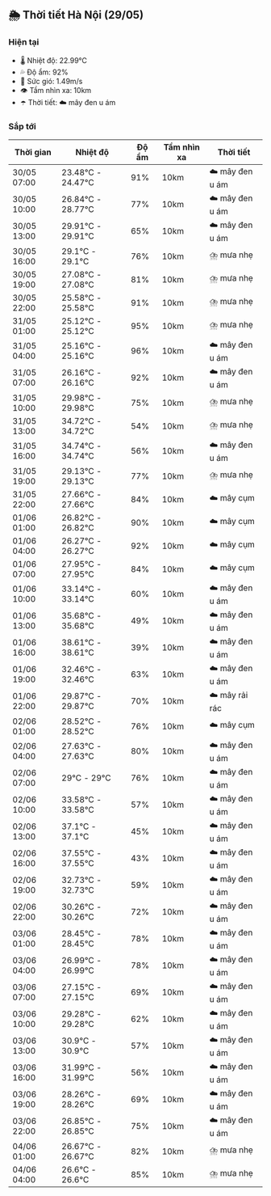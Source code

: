 ## 🌦️ Thời tiết Hà Nội (29/05)

### Hiện tại

- 🌡️ Nhiệt độ: 22.99℃
- 💦 Độ ẩm: 92%
- 💨 Sức gió: 1.49m/s
- 👁️ Tầm nhìn xa: 10km
- ☂️ Thời tiết: ☁️ mây đen u ám

### Sắp tới

| Thời gian | Nhiệt độ | Độ ẩm | Tầm nhìn xa | Thời tiết |
| --- | --- | --- | --- | --- |
| 30/05 07:00 | 23.48℃ - 24.47℃ | 91% | 10km | ☁️ mây đen u ám |
| 30/05 10:00 | 26.84℃ - 28.77℃ | 77% | 10km | ☁️ mây đen u ám |
| 30/05 13:00 | 29.91℃ - 29.91℃ | 65% | 10km | ☁️ mây đen u ám |
| 30/05 16:00 | 29.1℃ - 29.1℃ | 76% | 10km | ⛈️ mưa nhẹ |
| 30/05 19:00 | 27.08℃ - 27.08℃ | 81% | 10km | ⛈️ mưa nhẹ |
| 30/05 22:00 | 25.58℃ - 25.58℃ | 91% | 10km | ⛈️ mưa nhẹ |
| 31/05 01:00 | 25.12℃ - 25.12℃ | 95% | 10km | ⛈️ mưa nhẹ |
| 31/05 04:00 | 25.16℃ - 25.16℃ | 96% | 10km | ☁️ mây đen u ám |
| 31/05 07:00 | 26.16℃ - 26.16℃ | 92% | 10km | ☁️ mây đen u ám |
| 31/05 10:00 | 29.98℃ - 29.98℃ | 75% | 10km | ⛈️ mưa nhẹ |
| 31/05 13:00 | 34.72℃ - 34.72℃ | 54% | 10km | ⛈️ mưa nhẹ |
| 31/05 16:00 | 34.74℃ - 34.74℃ | 56% | 10km | ☁️ mây đen u ám |
| 31/05 19:00 | 29.13℃ - 29.13℃ | 77% | 10km | ⛈️ mưa nhẹ |
| 31/05 22:00 | 27.66℃ - 27.66℃ | 84% | 10km | ☁️ mây cụm |
| 01/06 01:00 | 26.82℃ - 26.82℃ | 90% | 10km | ☁️ mây cụm |
| 01/06 04:00 | 26.27℃ - 26.27℃ | 92% | 10km | ☁️ mây cụm |
| 01/06 07:00 | 27.95℃ - 27.95℃ | 84% | 10km | ☁️ mây cụm |
| 01/06 10:00 | 33.14℃ - 33.14℃ | 60% | 10km | ☁️ mây đen u ám |
| 01/06 13:00 | 35.68℃ - 35.68℃ | 49% | 10km | ☁️ mây đen u ám |
| 01/06 16:00 | 38.61℃ - 38.61℃ | 39% | 10km | ☁️ mây đen u ám |
| 01/06 19:00 | 32.46℃ - 32.46℃ | 63% | 10km | ☁️ mây đen u ám |
| 01/06 22:00 | 29.87℃ - 29.87℃ | 70% | 10km | ☁️ mây rải rác |
| 02/06 01:00 | 28.52℃ - 28.52℃ | 76% | 10km | ☁️ mây cụm |
| 02/06 04:00 | 27.63℃ - 27.63℃ | 80% | 10km | ☁️ mây đen u ám |
| 02/06 07:00 | 29℃ - 29℃ | 76% | 10km | ☁️ mây đen u ám |
| 02/06 10:00 | 33.58℃ - 33.58℃ | 57% | 10km | ☁️ mây đen u ám |
| 02/06 13:00 | 37.1℃ - 37.1℃ | 45% | 10km | ☁️ mây đen u ám |
| 02/06 16:00 | 37.55℃ - 37.55℃ | 43% | 10km | ☁️ mây đen u ám |
| 02/06 19:00 | 32.73℃ - 32.73℃ | 59% | 10km | ☁️ mây đen u ám |
| 02/06 22:00 | 30.26℃ - 30.26℃ | 72% | 10km | ☁️ mây đen u ám |
| 03/06 01:00 | 28.45℃ - 28.45℃ | 78% | 10km | ☁️ mây đen u ám |
| 03/06 04:00 | 26.99℃ - 26.99℃ | 78% | 10km | ☁️ mây đen u ám |
| 03/06 07:00 | 27.15℃ - 27.15℃ | 69% | 10km | ☁️ mây đen u ám |
| 03/06 10:00 | 29.28℃ - 29.28℃ | 62% | 10km | ☁️ mây đen u ám |
| 03/06 13:00 | 30.9℃ - 30.9℃ | 57% | 10km | ☁️ mây đen u ám |
| 03/06 16:00 | 31.99℃ - 31.99℃ | 56% | 10km | ☁️ mây đen u ám |
| 03/06 19:00 | 28.26℃ - 28.26℃ | 69% | 10km | ☁️ mây đen u ám |
| 03/06 22:00 | 26.85℃ - 26.85℃ | 75% | 10km | ☁️ mây đen u ám |
| 04/06 01:00 | 26.67℃ - 26.67℃ | 82% | 10km | ⛈️ mưa nhẹ |
| 04/06 04:00 | 26.6℃ - 26.6℃ | 85% | 10km | ⛈️ mưa nhẹ |
